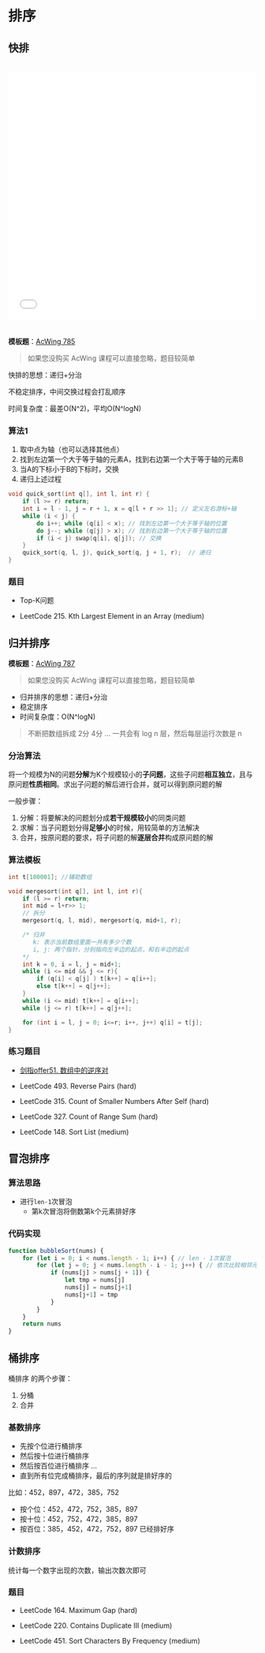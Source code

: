 # 排序

## 快排

<iframe src="//player.bilibili.com/player.html?aid=541026528&bvid=BV1pi4y1x7zL&cid=204544569&page=1" scrolling="no" border="0" frameborder="no" framespacing="0" allowfullscreen="true" style="width: 100%; height: 500px; max-width: 100%；align:center; padding:20px 0;"> </iframe>

**模板题**：[AcWing 785](https://www.acwing.com/problem/content/787/ ) 

> 如果您没购买 AcWing 课程可以直接忽略，题目较简单

快排的思想：递归+分治 

不稳定排序，中间交换过程会打乱顺序

时间复杂度：最差O(N^2)，平均O(N^logN)

### 算法1

1. 取中点为轴（也可以选择其他点）
2. 找到左边第一个大于等于轴的元素A，找到右边第一个大于等于轴的元素B
3. 当A的下标小于B的下标时，交换
4. 递归上述过程

```cpp
void quick_sort(int q[], int l, int r) {
    if (l >= r) return;
    int i = l - 1, j = r + 1, x = q[l + r >> 1]; // 定义左右游标+轴
    while (i < j) {
        do i++; while (q[i] < x); // 找到左边第一个大于等于轴的位置
        do j--; while (q[j] > x); // 找到右边第一个大于等于轴的位置
        if (i < j) swap(q[i], q[j]); // 交换
    }
    quick_sort(q, l, j), quick_sort(q, j + 1, r);  // 递归
}
```

### 题目

- Top-K问题

- LeetCode 215. Kth Largest Element in an Array (medium)

  

## 归并排序

**模板题**：[AcWing 787](https://www.acwing.com/problem/content/789/ ) 

> 如果您没购买 AcWing 课程可以直接忽略，题目较简单

- 归并排序的思想：递归+分治
- 稳定排序
- 时间复杂度：O(N^logN)

>  不断把数组拆成 2分 4分 ...  一共会有 log n 层，然后每层运行次数是 n

### 分治算法

将一个规模为N的问题**分解**为K个规模较小的**子问题**，这些子问题**相互独立**，且与原问题**性质相同**。求出子问题的解后进行合并，就可以得到原问题的解

一般步骤：

1. 分解：将要解决的问题划分成**若干规模较小**的同类问题
2. 求解：当子问题划分得**足够小**的时候，用较简单的方法解决
3. 合并，按原问题的要求，将子问题的解**逐层合并**构成原问题的解

### 算法模板 

```cpp
int t[100001]; //辅助数组

void mergesort(int q[], int l, int r){
    if (l >= r) return;
    int mid = l+r>> 1;
    // 拆分
    mergesort(q, l, mid), mergesort(q, mid+1, r);  

    /* 归并
       k: 表示当前数组里面一共有多少个数
       i, j: 两个指针，分别指向左半边的起点，和右半边的起点
    */
    int k = 0, i = l, j = mid+1;
    while (i <= mid && j <= r){
        if (q[i] < q[j] ) t[k++] = q[i++];
        else t[k++] = q[j++];
    }
    while (i <= mid) t[k++] = q[i++];
    while (j <= r) t[k++] = q[j++];

    for (int i = l, j = 0; i<=r; i++, j++) q[i] = t[j];
}
```

### 练习题目

- [剑指offer51. 数组中的逆序对](https://leetcode-cn.com/problems/shu-zu-zhong-de-ni-xu-dui-lcof/)

- LeetCode 493. Reverse Pairs (hard)

- LeetCode 315. Count of Smaller Numbers After Self (hard)

- LeetCode 327. Count of Range Sum (hard)

- LeetCode 148. Sort List (medium)

## 冒泡排序 

### 算法思路

- 进行`len-1`次冒泡
  - 第k次冒泡将倒数第k个元素排好序

### 代码实现

```javascript
function bubbleSort(nums) {
    for (let i = 0; i < nums.length - 1; i++) { // len - 1次冒泡
        for (let j = 0; j < nums.length - i - 1; j++) { // 依次比较相邻元素，进行冒泡，比较区间[0,len - 1 - i]
            if (nums[j] > nums[j + 1]) {
                let tmp = nums[j]
                nums[j] = nums[j+1]
                nums[j+1] = tmp
            }
        }
    }
    return nums
}
```
## 桶排序

桶排序 的两个步骤：

1. 分桶
2. 合并

### 基数排序

- 先按个位进行桶排序
- 然后按十位进行桶排序
- 然后按百位进行桶排序
  ...
- 直到所有位完成桶排序，最后的序列就是排好序的 

比如：452，897，472，385，752

- 按个位：452，472，752，385，897
- 按十位：452，752，472，385，897
- 按百位：385，452，472，752，897 已经排好序

### 计数排序

统计每一个数字出现的次数，输出次数次即可

### 题目

- LeetCode 164. Maximum Gap (hard)

- LeetCode 220. Contains Duplicate III (medium)

- LeetCode 451. Sort Characters By Frequency (medium)
